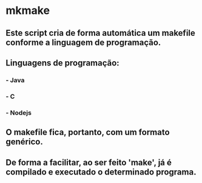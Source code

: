 # mkmake
## Este script cria de forma automática um makefile conforme a linguagem de programação.
## Linguagens de programação:
### - Java
### - C
### - Nodejs
## O makefile fica, portanto, com um formato genérico.
## De forma a facilitar, ao ser feito 'make', já é compilado e executado o determinado programa.

